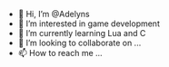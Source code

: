- 👋 Hi, I’m @Adelyns
- 👀 I’m interested in game development
- 🌱 I’m currently learning Lua and C
- 💞️ I’m looking to collaborate on ...
- 📫 How to reach me ...

<!---
Adelyns/Adelyns is a ✨ special ✨ repository because its `README.md` (this file) appears on your GitHub profile.
You can click the Preview link to take a look at your changes.
--->
